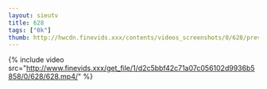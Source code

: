 ```yaml
--- 
layout: sieutv
title: 628
tags: ["0k"]
thumb: http://hwcdn.finevids.xxx/contents/videos_screenshots/0/628/preview.mp4.jpg
---
```

{% include video src="http://www.finevids.xxx/get_file/1/d2c5bbf42c71a07c056102d9936b5858/0/628/628.mp4/" %} 
